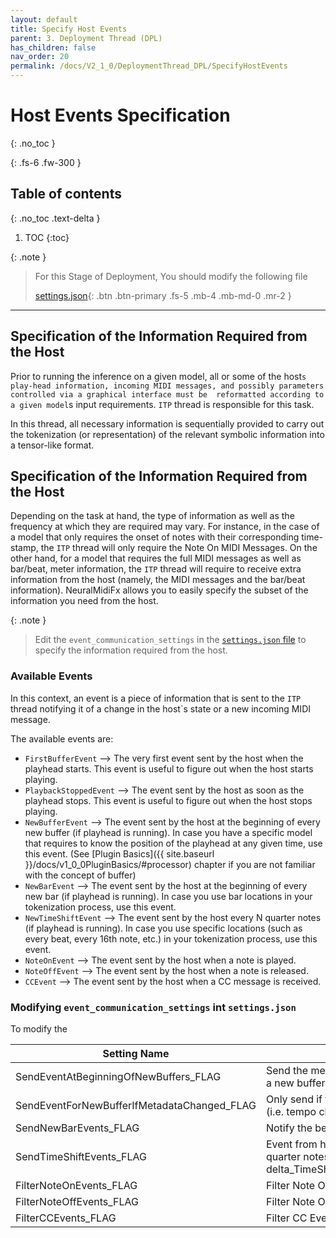 ```yaml
---
layout: default
title: Specify Host Events
parent: 3. Deployment Thread (DPL)
has_children: false
nav_order: 20
permalink: /docs/V2_1_0/DeploymentThread_DPL/SpecifyHostEvents
---
```


# Host Events Specification
{: .no_toc }

{: .fs-6 .fw-300 }

## Table of contents
{: .no_toc .text-delta }

1. TOC
{:toc}

{: .note }
> For this Stage of Deployment, You should modify the following file
> 
> [settings.json](https://github.com/behzadhaki/NeuralMidiFXPlugin/blob/releases/v2.0.0/Deployment/settings.json){: .btn .btn-primary .fs-5 .mb-4 .mb-md-0 .mr-2 }

---

## Specification of the Information Required from the Host
Prior to running the inference on a given model, all or some of the host`s play-head information,
incoming MIDI messages, and possibly parameters controlled via a graphical interface must be 
reformatted according to a given model`s input requirements. `ITP` thread is responsible for
this task.

In this thread, all necessary information is sequentially provided to carry out the tokenization 
(or representation) of the 
relevant symbolic information into a tensor-like format. 


## Specification of the Information Required from the Host

Depending on the task at hand, the type of information as well as the frequency at which they are 
required may vary. For instance, in the case of a model that only requires the onset of notes with 
their corresponding time-stamp, the `ITP` thread will only require the Note On MIDI Messages. On the
other hand, for a model that requires the full MIDI messages as well as bar/beat, meter information, the
`ITP` thread will require to receive extra information from the host (namely, the MIDI messages and 
the bar/beat information). NeuralMidiFx allows you to easily specify the subset of 
the information you need from the host.

{: .note }
> Edit the `event_communication_settings` in the [`settings.json` file](https://github.com/behzadhaki/NeuralMidiFXPlugin/blob/releases/v2.0.0/Deployment/settings.json) to specify the information required from the host.


### Available Events
In this context, an event is a piece of information that is sent to the `ITP` thread notifying it of a
change in the host`s state or a new incoming MIDI message.

The available events are:

- `FirstBufferEvent` --> The very first event sent by the host when the playhead starts.
This event is useful to figure out when the host starts playing.
- `PlaybackStoppedEvent` --> The event sent by the host as soon as the playhead stops. 
This event is useful to figure out when the host stops playing.
- `NewBufferEvent` --> The event sent by the host at the beginning of every new buffer (if playhead is running).
In case you have a specific model that requires to know the position of the playhead at any given time, 
use this event. (See [Plugin Basics]({{ site.baseurl }}/docs/v1_0_0PluginBasics/#processor) chapter if you are not familiar with the concept of buffer)
- `NewBarEvent` --> The event sent by the host at the beginning of every new bar (if playhead is running).
In case you use bar locations in your tokenization process, use this event.
- `NewTimeShiftEvent` --> The event sent by the host every N quarter notes (if playhead is running).
In case you use specific locations (such as every beat, every 16th note, etc.) in your tokenization process,
use this event. 
- `NoteOnEvent` --> The event sent by the host when a note is played.
- `NoteOffEvent` --> The event sent by the host when a note is released.
- `CCEvent` --> The event sent by the host when a CC message is received.

### Modifying `event_communication_settings` int `settings.json`

To modify the 

| Setting Name                                | Description                                                                                               |
|---------------------------------------------|-----------------------------------------------------------------------------------------------------------|
| SendEventAtBeginningOfNewBuffers_FLAG       | Send the metadata over to ITP whenever a new buffer arrives                                               |
| SendEventForNewBufferIfMetadataChanged_FLAG | Only send if the buffer status changes (i.e. tempo changes, meter changes. ...)                           |
| SendNewBarEvents_FLAG                       | Notify the beginning of a new bar.                                                                        |
| SendTimeShiftEvents_FLAG                    | Event from host at specific ratios of quarter notes (specified by delta_TimeShiftEventRatioOfQuarterNote) |
| FilterNoteOnEvents_FLAG                     | Filter Note On Events if not needed.                                                                      |
| FilterNoteOffEvents_FLAG                    | Filter Note Off Events if not needed.                                                                     |
| FilterCCEvents_FLAG                         | Filter CC Events if not needed.                                                                           |

